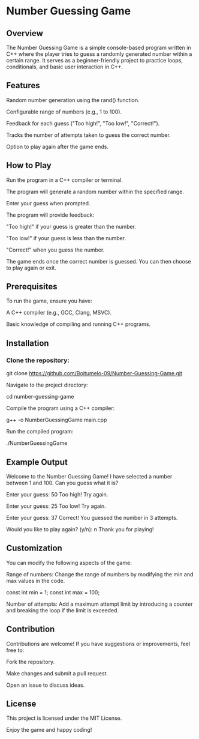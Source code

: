 # Number Guessing Game

## Overview

The Number Guessing Game is a simple console-based program written in C++ where the player tries to guess a randomly generated number within a certain range. It serves as a beginner-friendly project to practice loops, conditionals, and basic user interaction in C++.

## Features

Random number generation using the rand() function.

Configurable range of numbers (e.g., 1 to 100).

Feedback for each guess ("Too high!", "Too low!", "Correct!").

Tracks the number of attempts taken to guess the correct number.

Option to play again after the game ends.

## How to Play

Run the program in a C++ compiler or terminal.

The program will generate a random number within the specified range.

Enter your guess when prompted.

The program will provide feedback:

"Too high!" if your guess is greater than the number.

"Too low!" if your guess is less than the number.

"Correct!" when you guess the number.

The game ends once the correct number is guessed. You can then choose to play again or exit.

## Prerequisites

To run the game, ensure you have:

A C++ compiler (e.g., GCC, Clang, MSVC).

Basic knowledge of compiling and running C++ programs.

## Installation

### Clone the repository:

git clone https://github.com/Boitumelo-09/Number-Guessing-Game.git

Navigate to the project directory:

cd number-guessing-game

Compile the program using a C++ compiler:

g++ -o NumberGuessingGame main.cpp

Run the compiled program:

./NumberGuessingGame

## Example Output

Welcome to the Number Guessing Game!
I have selected a number between 1 and 100.
Can you guess what it is?

Enter your guess: 50
Too high! Try again.

Enter your guess: 25
Too low! Try again.

Enter your guess: 37
Correct! You guessed the number in 3 attempts.

Would you like to play again? (y/n): n
Thank you for playing!

## Customization

You can modify the following aspects of the game:

Range of numbers:
Change the range of numbers by modifying the min and max values in the code.

const int min = 1;
const int max = 100;

Number of attempts:
Add a maximum attempt limit by introducing a counter and breaking the loop if the limit is exceeded.

## Contribution

Contributions are welcome! If you have suggestions or improvements, feel free to:

Fork the repository.

Make changes and submit a pull request.

Open an issue to discuss ideas.

## License

This project is licensed under the MIT License.

Enjoy the game and happy coding!
